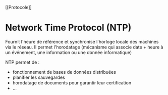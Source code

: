 [[Protocole]]
# Network Time Protocol (NTP)
Fournit l'heure de référence et synchronise l'horloge locale des machines via le réseau. 
Il permet l'horodatage (mécanisme qui associe date + heure à un événement, une information ou une donnée informatique)

NTP permet de :
- fonctionnement de bases de données distribuées
- planifier les sauvegardes
- horodatage de documents pour garantir leur certification
- ...

